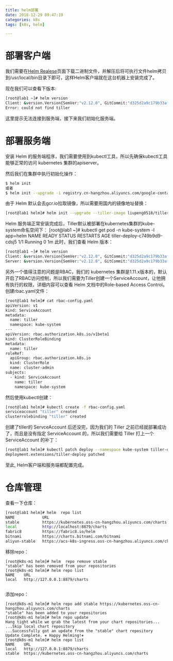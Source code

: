 ```yaml
---
title: helm部署
date: 2018-12-29 09:47:19
categories: k8s
tags: [k8s, helm]

---
```

# 部署客户端

我们需要在[Helm Realese](https://github.com/helm/helm/releases)页面下载二进制文件，并解压后将可执行文件helm拷贝到/usr/local/bin目录下即可，这样Helm客户端就在这台机器上安装完成了。

现在我们可以查看下版本:
```bash
[root@lab1 ~]# helm version
Client: &version.Version{SemVer:"v2.12.0", GitCommit:"d325d2a9c179b33af1a024cdb5a4472b6288016a", GitTreeState:"clean"}
Error: could not find tiller

```
这里提示无法连接到服务端，接下来我们初始化服务端。

# 部署服务端

安装 Helm 的服务端程序，我们需要使用到kubectl工具，所以先确保kubectl工具能够正常的访问 kubernetes 集群的apiserver。

然后我们在集群中执行初始化操作：

```bash
$ helm init
或者
$ helm init --upgrade -i registry.cn-hangzhou.aliyuncs.com/google-containers/tiller:$version --stable-repo-url https://kubernetes.oss-cn-hangzhou.aliyuncs.com/charts
```

由于 Helm 默认会去gcr.io拉取镜像，所以需要用国内的镜像地址替换：
```bash
[root@lab1 helm]# helm init --upgrade --tiller-image liupeng0518/tiller:v2.12.0
```

Helm 服务端正常安装完成后，Tiller默认被部署在kubernetes集群的kube-system命名空间下：
[root@lab1 ~]# kubectl get pod -n kube-system -l app=helm
NAME                           READY     STATUS    RESTARTS   AGE
tiller-deploy-c749b9d9-cdsj5   1/1       Running   0          1m
此时，我们查看 Helm 版本：
```bash
[root@lab1 ~]# helm version
Client: &version.Version{SemVer:"v2.12.0", GitCommit:"d325d2a9c179b33af1a024cdb5a4472b6288016a", GitTreeState:"clean"}
Server: &version.Version{SemVer:"v2.12.0", GitCommit:"d325d2a9c179b33af1a024cdb5a4472b6288016a", GitTreeState:"clean"}

```
另外一个值得注意的问题是RBAC，我们的 kubernetes 集群是1.11.x版本的，默认开启了RBAC访问控制，所以我们需要为Tiller创建一个ServiceAccount，让他拥有执行的权限，详细内容可以查看 Helm 文档中的Role-based Access Control。 创建rbac.yaml文件：
```bash
[root@lab1 helm]# cat rbac-config.yaml 
apiVersion: v1
kind: ServiceAccount
metadata:
  name: tiller
  namespace: kube-system
---
apiVersion: rbac.authorization.k8s.io/v1beta1
kind: ClusterRoleBinding
metadata:
  name: tiller
roleRef:
  apiGroup: rbac.authorization.k8s.io
  kind: ClusterRole
  name: cluster-admin
subjects:
  - kind: ServiceAccount
    name: tiller
    namespace: kube-system

```
然后使用kubectl创建：
```bash
[root@lab1 helm]# kubectl create -f rbac-config.yaml
serviceaccount "tiller" created
clusterrolebinding "tiller" created
```
创建了tiller的 ServceAccount 后还没完，因为我们的 Tiller 之前已经就部署成功了，而且是没有指定 ServiceAccount 的，所以我们需要给 Tiller 打上一个 ServiceAccount 的补丁：
```bash
[root@lab1 helm]# kubectl patch deploy --namespace kube-system tiller-deploy -p '{"spec":{"template":{"spec":{"serviceAccount":"tiller"}}}}'
deployment.extensions/tiller-deploy patched

```
至此, Helm客户端和服务端都配置完成。
# 仓库管理

查看一下仓库：

```bash
[root@lab1 helm]# helm  repo list
NAME         	URL                                                        
stable       	https://kubernetes.oss-cn-hangzhou.aliyuncs.com/charts
local        	http://localhost:8879/charts                               
fabric8      	https://fabric8.io/helm                                    
bitnami      	https://charts.bitnami.com/bitnami                         
aliyun-stable	https://acs-k8s-ingress.oss-cn-hangzhou.aliyuncs.com/charts
```

移除repo：
```
[root@k8s-m1 helm]# helm  repo remove stable
"stable" has been removed from your repositories
[root@k8s-m1 helm]# helm repo list
NAME 	URL                         
local	http://127.0.0.1:8879/charts


```
添加repo：

```
[root@k8s-m1 helm]# helm repo add stable https://kubernetes.oss-cn-hangzhou.aliyuncs.com/charts
"stable" has been added to your repositories
[root@k8s-m1 helm]# helm repo update
Hang tight while we grab the latest from your chart repositories...
...Skip local chart repository
...Successfully got an update from the "stable" chart repository
Update Complete. ⎈ Happy Helming!⎈ 
[root@k8s-m1 helm]# helm repo list
NAME  	URL                                                   
local 	http://127.0.0.1:8879/charts                          
stable	https://kubernetes.oss-cn-hangzhou.aliyuncs.com/charts


```



